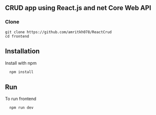 ## CRUD app using React.js and net Core Web API

### Clone
```git clone https://github.com/amritkh078/ReactCrud```\
```cd frontend```


## Installation

Install with npm

```bash
  npm install 
```

## Run

To run frontend

```bash
  npm run dev
```
